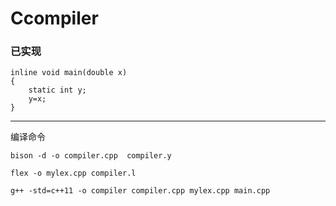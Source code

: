 # Ccompiler

### 已实现 
```
inline void main(double x)
{
    static int y;
    y=x;
}
```
---

编译命令

`bison -d -o compiler.cpp  compiler.y`

`flex -o mylex.cpp compiler.l`

`g++ -std=c++11 -o compiler compiler.cpp mylex.cpp main.cpp`
